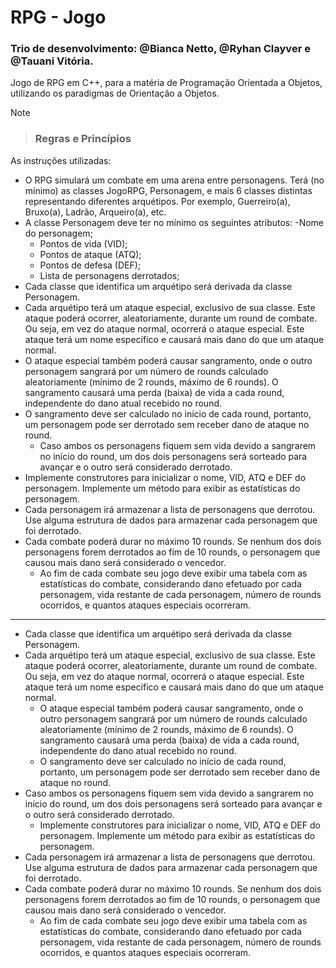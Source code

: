 # RPG - Jogo 
### Trio de desenvolvimento: @Bianca Netto, @Ryhan Clayver e @Tauani Vitória. 
Jogo de RPG em C++, para a matéria de Programação Orientada a Objetos, utilizando os paradigmas de Orientação a Objetos.
> [!NOTE]
> > ### Regras e Princípios
As instruções utilizadas: 
- O RPG simulará um combate em uma arena entre personagens. Terá (no mínimo) as classes JogoRPG,
Personagem, e mais 6 classes distintas representando diferentes arquétipos. Por exemplo, Guerreiro(a),
Bruxo(a), Ladrão, Arqueiro(a), etc.
- A classe Personagem deve ter no mínimo os seguintes atributos:
    -Nome do personagem;
    - Pontos de vida (VID);
    - Pontos de ataque (ATQ);
    - Pontos de defesa (DEF);
    - Lista de personagens derrotados;
- Cada classe que identifica um arquétipo será derivada da classe Personagem.
- Cada arquétipo terá um ataque especial, exclusivo de sua classe. Este ataque poderá ocorrer,
aleatoriamente, durante um round de combate. Ou seja, em vez do ataque normal, ocorrerá o ataque
especial. Este ataque terá um nome específico e causará mais dano do que um ataque normal.
- O ataque especial também poderá causar sangramento, onde o outro personagem sangrará por um número
de rounds calculado aleatoriamente (mínimo de 2 rounds, máximo de 6 rounds). O sangramento causará
uma perda (baixa) de vida a cada round, independente do dano atual recebido no round.
- O sangramento deve ser calculado no início de cada round, portanto, um personagem pode ser derrotado
sem receber dano de ataque no round.
    - Caso ambos os personagens fiquem sem vida devido a sangrarem no início do round, um dos dois
personagens será sorteado para avançar e o outro será considerado derrotado.
- Implemente construtores para inicializar o nome, VID, ATQ e DEF do personagem. Implemente um
método para exibir as estatísticas do personagem.
- Cada personagem irá armazenar a lista de personagens que derrotou. Use alguma estrutura de dados para
armazenar cada personagem que foi derrotado.
- Cada combate poderá durar no máximo 10 rounds. Se nenhum dos dois personagens forem derrotados ao
fim de 10 rounds, o personagem que causou mais dano será considerado o vencedor.
    - Ao fim de cada combate seu jogo deve exibir uma tabela com as estatísticas do combate, considerando
dano efetuado por cada personagem, vida restante de cada personagem, número de rounds ocorridos, e
quantos ataques especiais ocorreram.

-------------------------------------------

- Cada classe que identifica um arquétipo será derivada da classe Personagem.
- Cada arquétipo terá um ataque especial, exclusivo de sua classe. Este ataque poderá ocorrer,
aleatoriamente, durante um round de combate. Ou seja, em vez do ataque normal, ocorrerá o ataque
especial. Este ataque terá um nome específico e causará mais dano do que um ataque normal.
  - O ataque especial também poderá causar sangramento, onde o outro personagem sangrará por um número
de rounds calculado aleatoriamente (mínimo de 2 rounds, máximo de 6 rounds). O sangramento causará
uma perda (baixa) de vida a cada round, independente do dano atual recebido no round.
  - O sangramento deve ser calculado no início de cada round, portanto, um personagem pode ser derrotado
sem receber dano de ataque no round.
- Caso ambos os personagens fiquem sem vida devido a sangrarem no início do round, um dos dois
personagens será sorteado para avançar e o outro será considerado derrotado.
    - Implemente construtores para inicializar o nome, VID, ATQ e DEF do personagem. Implemente um
método para exibir as estatísticas do personagem.
- Cada personagem irá armazenar a lista de personagens que derrotou. Use alguma estrutura de dados para
armazenar cada personagem que foi derrotado.
- Cada combate poderá durar no máximo 10 rounds. Se nenhum dos dois personagens forem derrotados ao
fim de 10 rounds, o personagem que causou mais dano será considerado o vencedor.
    - Ao fim de cada combate seu jogo deve exibir uma tabela com as estatísticas do combate, considerando
dano efetuado por cada personagem, vida restante de cada personagem, número de rounds ocorridos, e
quantos ataques especiais ocorreram.
